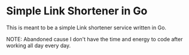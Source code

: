 # Simple Link Shortener in Go

This is meant to be a simple Link shortener service written in Go.

NOTE: Abandoned cause I don't have the time and energy to code after working all day every day.

